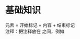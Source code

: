 # 基础知识
元素 = 开始标记 + 内容 + 结束标记  
注释：把注释放在 <!-- 和 --> 之间，例如<!-- Here's the beginning of the lounge content --> 
